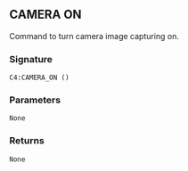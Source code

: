 ## CAMERA ON

Command to turn camera image capturing on.


### Signature

`C4:CAMERA_ON ()`


### Parameters

`None`


### Returns

`None`
